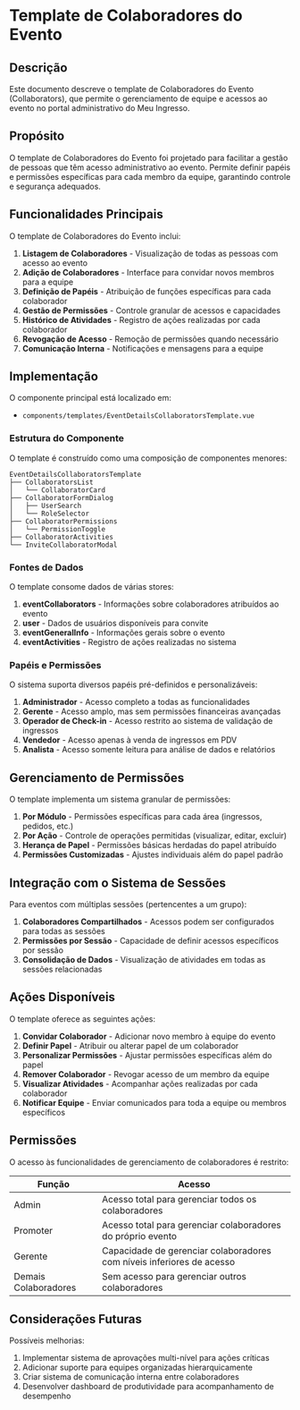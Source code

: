 # Template de Colaboradores do Evento

## Descrição

Este documento descreve o template de Colaboradores do Evento (Collaborators), que permite o gerenciamento de equipe e acessos ao evento no portal administrativo do Meu Ingresso.

## Propósito

O template de Colaboradores do Evento foi projetado para facilitar a gestão de pessoas que têm acesso administrativo ao evento. Permite definir papéis e permissões específicas para cada membro da equipe, garantindo controle e segurança adequados.

## Funcionalidades Principais

O template de Colaboradores do Evento inclui:

1. **Listagem de Colaboradores** - Visualização de todas as pessoas com acesso ao evento
2. **Adição de Colaboradores** - Interface para convidar novos membros para a equipe
3. **Definição de Papéis** - Atribuição de funções específicas para cada colaborador
4. **Gestão de Permissões** - Controle granular de acessos e capacidades
5. **Histórico de Atividades** - Registro de ações realizadas por cada colaborador
6. **Revogação de Acesso** - Remoção de permissões quando necessário
7. **Comunicação Interna** - Notificações e mensagens para a equipe

## Implementação

O componente principal está localizado em:
- `components/templates/EventDetailsCollaboratorsTemplate.vue`

### Estrutura do Componente

O template é construído como uma composição de componentes menores:

```
EventDetailsCollaboratorsTemplate
├── CollaboratorsList
│   └── CollaboratorCard
├── CollaboratorFormDialog
│   ├── UserSearch
│   └── RoleSelector
├── CollaboratorPermissions
│   └── PermissionToggle
├── CollaboratorActivities
└── InviteCollaboratorModal
```

### Fontes de Dados

O template consome dados de várias stores:

1. **eventCollaborators** - Informações sobre colaboradores atribuídos ao evento
2. **user** - Dados de usuários disponíveis para convite
3. **eventGeneralInfo** - Informações gerais sobre o evento
4. **eventActivities** - Registro de ações realizadas no sistema

### Papéis e Permissões

O sistema suporta diversos papéis pré-definidos e personalizáveis:

1. **Administrador** - Acesso completo a todas as funcionalidades
2. **Gerente** - Acesso amplo, mas sem permissões financeiras avançadas
3. **Operador de Check-in** - Acesso restrito ao sistema de validação de ingressos
4. **Vendedor** - Acesso apenas à venda de ingressos em PDV
5. **Analista** - Acesso somente leitura para análise de dados e relatórios

## Gerenciamento de Permissões

O template implementa um sistema granular de permissões:

1. **Por Módulo** - Permissões específicas para cada área (ingressos, pedidos, etc.)
2. **Por Ação** - Controle de operações permitidas (visualizar, editar, excluir)
3. **Herança de Papel** - Permissões básicas herdadas do papel atribuído
4. **Permissões Customizadas** - Ajustes individuais além do papel padrão

## Integração com o Sistema de Sessões

Para eventos com múltiplas sessões (pertencentes a um grupo):

1. **Colaboradores Compartilhados** - Acessos podem ser configurados para todas as sessões
2. **Permissões por Sessão** - Capacidade de definir acessos específicos por sessão
3. **Consolidação de Dados** - Visualização de atividades em todas as sessões relacionadas

## Ações Disponíveis

O template oferece as seguintes ações:

1. **Convidar Colaborador** - Adicionar novo membro à equipe do evento
2. **Definir Papel** - Atribuir ou alterar papel de um colaborador
3. **Personalizar Permissões** - Ajustar permissões específicas além do papel
4. **Remover Colaborador** - Revogar acesso de um membro da equipe
5. **Visualizar Atividades** - Acompanhar ações realizadas por cada colaborador
6. **Notificar Equipe** - Enviar comunicados para toda a equipe ou membros específicos

## Permissões

O acesso às funcionalidades de gerenciamento de colaboradores é restrito:

| Função | Acesso |
|--------|--------|
| Admin | Acesso total para gerenciar todos os colaboradores |
| Promoter | Acesso total para gerenciar colaboradores do próprio evento |
| Gerente | Capacidade de gerenciar colaboradores com níveis inferiores de acesso |
| Demais Colaboradores | Sem acesso para gerenciar outros colaboradores |

## Considerações Futuras

Possíveis melhorias:

1. Implementar sistema de aprovações multi-nível para ações críticas
2. Adicionar suporte para equipes organizadas hierarquicamente
3. Criar sistema de comunicação interna entre colaboradores
4. Desenvolver dashboard de produtividade para acompanhamento de desempenho 